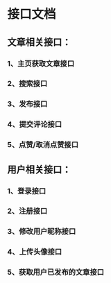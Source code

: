 # 接口文档


## 文章相关接口：

### 1、主页获取文章接口

### 2、搜索接口

### 3、发布接口

### 4、提交评论接口

### 5、点赞/取消点赞接口


## 用户相关接口：

### 1、登录接口

### 2、注册接口

### 3、修改用户昵称接口

### 4、上传头像接口

### 5、获取用户已发布的文章接口
